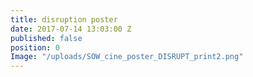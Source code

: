 ```yaml
---
title: disruption poster
date: 2017-07-14 13:03:00 Z
published: false
position: 0
Image: "/uploads/SOW_cine_poster_DISRUPT_print2.png"
---
```


